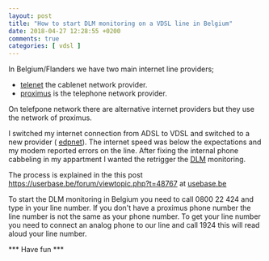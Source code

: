 ```yaml
---
layout: post
title: "How to start DLM monitoring on a VDSL line in Belgium"
date: 2018-04-27 12:28:55 +0200
comments: true
categories: [ vdsl ]
---
```


In Belgium/Flanders we have two main internet line providers;

 * <a href="https://www.telnet.be">telenet</a> the cablenet network provider. 
 * <a href="https://www.proximus.be">proximus</a> is the telephone network provider.

On telefpone network there are alternative internet providers but they use the network
of proximus.

I switched my internet connection from ADSL to VDSL and switched to a new provider ( <a href="https://www.edpnet.be">edpnet</a>).
The internet speed was below the expectations and my modem reported errors on the line. After fixing the internal phone cabbeling in my appartment I wanted the retrigger the <a href="https://www.edpnet.be/en/support/ordering/internet/what-is-dlm-(dynamic-line-management).html">DLM</a> monitoring.

The process is explained in the this post <a href="https://userbase.be/forum/viewtopic.php?t=48767">https://userbase.be/forum/viewtopic.php?t=48767</a> at <a href="https://userbase.be">usebase.be</a>

To start the DLM monitoring in Belgium you need to call 0800 22 424 and type in your line number. If you don't have a proximus phone number the line number is not the same as your phone number. To get your line number you need to connect an analog phone to our line and call 1924 this will read aloud your line number.

*** Have fun ***
 
